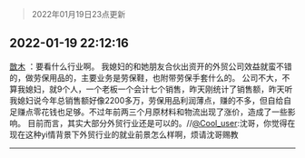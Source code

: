 > 2022年01月19日23点更新
<link rel="stylesheet" href="https://cdn.jsdelivr.net/gh/taotie6/sampleJSON@main/css/photo_show.css">
<meta name="referrer" content="no-referrer" />


 ## 2022-01-19 22:12:16 

 [㪚木](https://www.coolapk.com/feed/32946434?shareKey=OGRhZDBmN2M3NWZhNjFlODI2Yjk~) ：要看什么行业啊。
我媳妇的和她朋友合伙出资开的外贸公司效益就蛮不错的，做劳保用品的，主要业务是劳保鞋，也附带劳保手套什么的。
公司不大，不算我媳妇，就9个人，一个老板一个会计七个销售，昨天刚统计了销售额，昨天听我媳妇说今年总销售额好像2200多万，劳保用品利润薄点，赚的不多<!--break-->，但自给自足赚点零花钱也足够。不过年前两三个月原材料和物流出现了涨价，造成了一些影响。
目前而言，其实大部分外贸行业还是可以的。//<a class="feed-link-uname" href="/u/Cool_user">@Cool_user</a>:沈哥，你觉得在现在这种yi情背景下外贸行业的就业前景怎么样啊，烦请沈哥赐教 

<div class="album">
</div>

 ------- 

